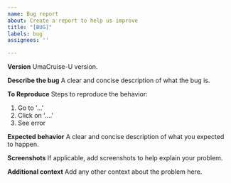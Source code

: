 ```yaml
---
name: Bug report
about: Create a report to help us improve
title: "[BUG]"
labels: bug
assignees: ''

---
```


**Version**
UmaCruise-U version.

**Describe the bug**
A clear and concise description of what the bug is.

**To Reproduce**
Steps to reproduce the behavior:
1. Go to '...'
2. Click on '....'
3. See error

**Expected behavior**
A clear and concise description of what you expected to happen.

**Screenshots**
If applicable, add screenshots to help explain your problem.

**Additional context**
Add any other context about the problem here.

